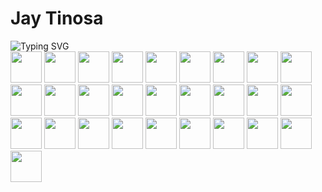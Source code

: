 <link rel="preconnect" href="https://fonts.googleapis.com">
<link rel="preconnect" href="https://fonts.gstatic.com" crossorigin>
<link href="https://fonts.googleapis.com/css2?family=Fira+Code&display=swap" rel="stylesheet">
<h1 id="name">
    Jay Tinosa
</h1>
<div id="typed">
    <img src="https://readme-typing-svg.demolab.com?font=Fira+Code&weight=500&size=25&duration=3000&pause=100&color=1976D2&center=false&random=false&width=435&lines=Professor;App+Developer;Web+Developer" alt="Typing SVG" />
<div>
<div id="languages">
    <img src="https://cdn.jsdelivr.net/gh/devicons/devicon/icons/java/java-original.svg" height="50px" width="50px"/>
    <img src="https://cdn.jsdelivr.net/gh/devicons/devicon/icons/kotlin/kotlin-original.svg" height="50px" width="50px"/>
    <img src="https://cdn.jsdelivr.net/gh/devicons/devicon/icons/c/c-original.svg" height="50px" width="50px"/>
    <img src="https://cdn-icons-png.flaticon.com/512/6132/6132222.png" height="50px" width="50px"/>
    <img src="https://cdn.jsdelivr.net/gh/devicons/devicon/icons/csharp/csharp-original.svg" height="50px" width="50px"/>
    <img src="https://cdn.jsdelivr.net/gh/devicons/devicon/icons/html5/html5-original.svg" height="50px" width="50px"/>
    <img src="https://cdn.jsdelivr.net/gh/devicons/devicon/icons/css3/css3-original.svg" height="50px" width="50px"/>
    <img src="https://cdn.jsdelivr.net/gh/devicons/devicon/icons/javascript/javascript-original.svg" height="50px" width="50px"/>
    <img src="https://upload.wikimedia.org/wikipedia/commons/thumb/4/4c/Typescript_logo_2020.svg/512px-Typescript_logo_2020.svg.png?20221110153201" height="50px" width="50px"/>
    <img src="https://cdn.jsdelivr.net/gh/devicons/devicon/icons/php/php-original.svg" height="50px" width="50px"/>
    <img src="https://cdn.jsdelivr.net/gh/devicons/devicon/icons/python/python-original.svg" height="50px" width="50px"/>
    <img src="https://cdn.jsdelivr.net/gh/devicons/devicon/icons/rust/rust-plain.svg" height="50px" width="50px"/>
    <img src="https://upload.wikimedia.org/wikipedia/commons/e/e3/Nim_logo.svg" height="50px" width="50px"/>
    <img src="https://user-images.githubusercontent.com/5421823/62779159-4cf76880-baaa-11e9-8318-e20a1aaa913a.png" height="50px" width="50px"/>
    <img src="https://upload.wikimedia.org/wikipedia/commons/thumb/a/a7/React-icon.svg/1150px-React-icon.svg.png" height="50px" width="50px"/>
    <img src="https://upload.wikimedia.org/wikipedia/commons/thumb/c/cf/Angular_full_color_logo.svg/2048px-Angular_full_color_logo.svg.png" height="50px" width="50px"/>
    <img src="https://static.expo.dev/static/brand/square-512x512.png" height="50px" width="50px"/>
    <img src="https://static-00.iconduck.com/assets.00/node-js-icon-227x256-913nazt0.png" height="50px" width="50px"/>
    <img src="https://dz2cdn1.dzone.com/storage/temp/12434118-spring-boot-logo.png" height="50px" width="50px"/>
    <img src="https://cdn.icon-icons.com/icons2/2699/PNG/512/firebase_logo_icon_171157.png" height="50px" width="50px"/>
    <img src="https://static.javatpoint.com/mysql/images/mysql-tutorial.png" height="50px" width="50px"/>
    <img src="https://upload.wikimedia.org/wikipedia/commons/thumb/2/29/Postgresql_elephant.svg/993px-Postgresql_elephant.svg.png" height="50px" width="50px"/>
    <img src="https://upload.wikimedia.org/wikipedia/commons/thumb/9/97/Sqlite-square-icon.svg/2048px-Sqlite-square-icon.svg.png" height="50px" width="50px"/>
    <img src="https://upload.wikimedia.org/wikipedia/commons/thumb/9/91/Dart-logo-icon.svg/640px-Dart-logo-icon.svg.png" height="50px" width="50px"/>
    <img src="https://git-scm.com/images/logos/downloads/Git-Icon-1788C.png" height="50px" width="50px"/>
    <img src="https://cdn.jsdelivr.net/gh/devicons/devicon/icons/bash/bash-original.svg" height="50px" width="50px"/>
    <img src="https://upload.wikimedia.org/wikipedia/commons/2/2f/PowerShell_5.0_icon.png" height="50px" width="50px"/>
    <img src="https://cdn.icon-icons.com/icons2/2407/PNG/512/aws_icon_146074.png" height="50px" width="50px"/>
</div>

